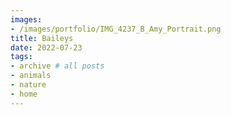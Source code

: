 ```yaml
---
images:
- /images/portfolio/IMG_4237_B_Amy_Portrait.png
title: Baileys
date: 2022-07-23
tags:
- archive # all posts
- animals
- nature
- home
---
```

